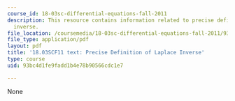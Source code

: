 ```yaml
---
course_id: 18-03sc-differential-equations-fall-2011
description: This resource contains information related to precise definition of laplace
  inverse.
file_location: /coursemedia/18-03sc-differential-equations-fall-2011/93bc4d1fe9fadd1b4e78b90566cdc1e7_MIT18_03SCF11_s29_2text.pdf
file_type: application/pdf
layout: pdf
title: '18.03SCF11 text: Precise Definition of Laplace Inverse'
type: course
uid: 93bc4d1fe9fadd1b4e78b90566cdc1e7

---
```

None